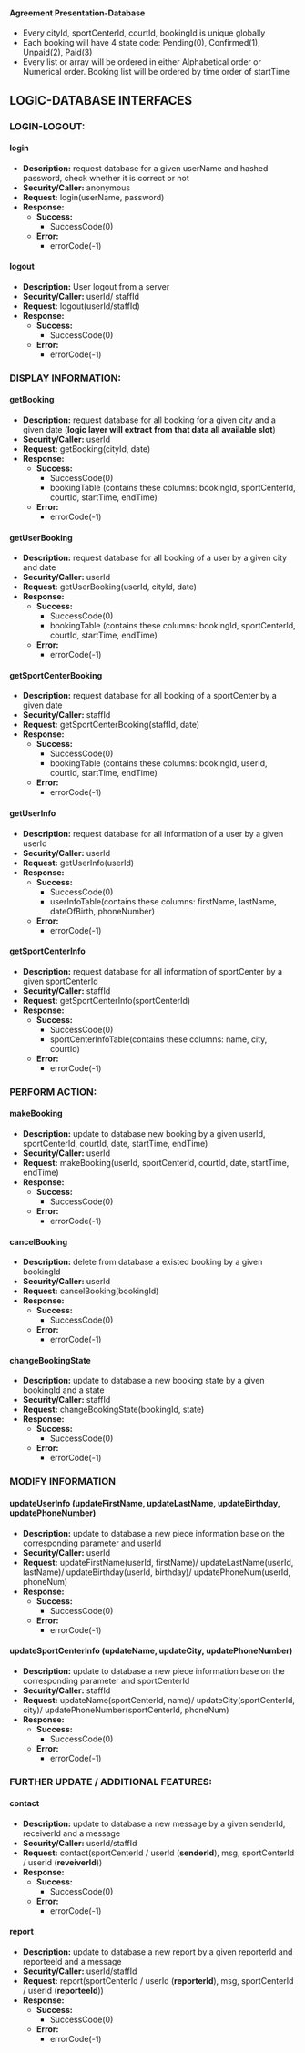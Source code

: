 #### Agreement Presentation-Database
- Every cityId, sportCenterId, courtId, bookingId is unique globally
- Each booking will have 4 state code: Pending(0), Confirmed(1), Unpaid(2), Paid(3) 
- Every list or array will be ordered in either Alphabetical order or Numerical order. Booking list will be ordered by time order of startTime

## LOGIC-DATABASE INTERFACES
### LOGIN-LOGOUT:
#### login
- **Description:** request database for a given userName and hashed password, check whether it is correct or not
- **Security/Caller:** anonymous
- **Request:** login(userName, password)
- **Response:** 
    + **Success:**
        + SuccessCode(0)
    + **Error:**
        + errorCode(-1)
        
#### logout
- **Description:** User logout from a server
- **Security/Caller:** userId/ staffId
- **Request:** logout(userId/staffId)
- **Response:**
    + **Success:**
        + SuccessCode(0)
    + **Error:**
        + errorCode(-1)
        
### DISPLAY INFORMATION:
#### getBooking
- **Description:** request database for all booking for a given city and a given date (**logic layer will extract from that data all available slot**)
- **Security/Caller:** userId
- **Request:** getBooking(cityId, date)
- **Response:** 
    + **Success:**
        + SuccessCode(0)
        + bookingTable (contains these columns: bookingId, sportCenterId, courtId, startTime, endTime)
    + **Error:**
        + errorCode(-1)
        
#### getUserBooking
 - **Description:** request database for all booking of a user by a given city and date
 - **Security/Caller:** userId
 - **Request:** getUserBooking(userId, cityId, date)
 - **Response:**
     + **Success:**
         + SuccessCode(0)
         + bookingTable (contains these columns: bookingId, sportCenterId, courtId, startTime, endTime)
     + **Error:**
         + errorCode(-1)
         
#### getSportCenterBooking
- **Description:** request database for all booking of a sportCenter by a given date
- **Security/Caller:** staffId
- **Request:** getSportCenterBooking(staffId, date)
- **Response:**
    + **Success:**
        + SuccessCode(0)
        + bookingTable (contains these columns: bookingId, userId, courtId, startTime, endTime)
    + **Error:**
        + errorCode(-1)
        
#### getUserInfo
- **Description:** request database for all information of a user by a given userId
- **Security/Caller:** userId
- **Request:** getUserInfo(userId)
- **Response:**
    + **Success:**
        + SuccessCode(0)
        + userInfoTable(contains these columns: firstName, lastName, dateOfBirth, phoneNumber)
    + **Error:**
        + errorCode(-1)
        
#### getSportCenterInfo
- **Description:** request database for all information of sportCenter by a given sportCenterId
- **Security/Caller:** staffId
- **Request:** getSportCenterInfo(sportCenterId)
- **Response:**
    + **Success:**
        + SuccessCode(0)
        + sportCenterInfoTable(contains these columns: name, city, courtId)
    + **Error:**
        + errorCode(-1)
        
### PERFORM ACTION:
#### makeBooking
- **Description:** update to database new booking by a given userId, sportCenterId, courtId, date, startTime, endTime)
- **Security/Caller:** userId
- **Request:** makeBooking(userId, sportCenterId, courtId, date, startTime, endTime)
- **Response:**
    + **Success:**
        + SuccessCode(0)
    + **Error:**
        + errorCode(-1)
        
#### cancelBooking
- **Description:** delete from database a existed booking by a given bookingId
- **Security/Caller:** userId
- **Request:** cancelBooking(bookingId)
- **Response:**
    + **Success:**
        + SuccessCode(0)
    + **Error:**
        + errorCode(-1)
        
#### changeBookingState
- **Description:** update to database a new booking state by a given bookingId and a state
- **Security/Caller:** staffId
- **Request:** changeBookingState(bookingId, state)
- **Response:**
    + **Success:**
        + SuccessCode(0)
    + **Error:**
        + errorCode(-1)
        
### MODIFY INFORMATION
#### updateUserInfo (updateFirstName, updateLastName, updateBirthday, updatePhoneNumber)
- **Description:** update to database a new piece information base on the corresponding parameter and userId
- **Security/Caller:** userId
- **Request:** updateFirstName(userId, firstName)/ updateLastName(userId, lastName)/ updateBirthday(userId, birthday)/ updatePhoneNum(userId, phoneNum)
- **Response:**
    + **Success:**
        + SuccessCode(0)
    + **Error:**
        + errorCode(-1)

#### updateSportCenterInfo (updateName, updateCity, updatePhoneNumber)
- **Description:** update to database a new piece information base on the corresponding parameter and sportCenterId
- **Security/Caller:** staffId
- **Request:** updateName(sportCenterId, name)/ updateCity(sportCenterId, city)/ updatePhoneNumber(sportCenterId, phoneNum)
- **Response:**
    + **Success:**
        + SuccessCode(0)
    + **Error:**
        + errorCode(-1)
        
### FURTHER UPDATE / ADDITIONAL FEATURES:
#### contact
- **Description:** update to database a new message by a given senderId, receiverId and a message
- **Security/Caller:** userId/staffId
- **Request:** contact(sportCenterId / userId (**senderId**), msg, sportCenterId / userId (**reveiverId**))
- **Response:**
    + **Success:**
        + SuccessCode(0)
    + **Error:**
        + errorCode(-1)
        
#### report
- **Description:** update to database a new report by a given reporterId and reporteeId and a message
- **Security/Caller:** userId/staffId
- **Request:** report(sportCenterId / userId (**reporterId**), msg, sportCenterId / userId (**reporteeId**))
- **Response:**
    + **Success:**
        + SuccessCode(0)
    + **Error:**
        + errorCode(-1)
        
